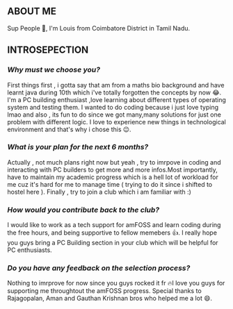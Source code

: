 __ABOUT ME__
-------------

Sup People 👋, I'm Louis from Coimbatore District in Tamil Nadu.

__INTROSEPECTION__
-----------------

### _Why must we choose you?_
   First things first , i gotta say that am from a maths bio background and have learnt java during 10th which i've totally forgotten the concepts by now 😂. I'm a PC building enthusiast ,love learning about different types of operating system and testing them. I wanted to do coding because i just love typing lmao and also , its fun to do since we got many,many solutions for just one problem with different logic. I love to experience new things in technological environment and that's why i chose this 😉.

### _What is your plan for the next 6 months?_
   Actually , not much plans right now but yeah , try to imrpove in coding and interacting with PC builders to get more and more infos.Most importantly, have to maintain my academic progress which is a hell lot of workload for me cuz it's hard for me to manage time ( trying to do it since i shifted to hostel here ). Finally , try to join a club which i am familiar with :)
   
### _How would you contribute back to the club?_
   I would like to work as a tech support for amFOSS and learn coding during the free hours, and being supportive to fellow memebers 👍. I really hope you guys bring a PC Building section in your club which will be helpful for PC enthusiasts.

### _Do you have any feedback on the selection process?_
   Nothing to imrprove for now since you guys rocked it fr 🔥I love you guys for supporting me throughtout the amFOSS progress. Special thanks to Rajagopalan, Aman and Gauthan Krishnan bros who helped me a lot 😄.
      

